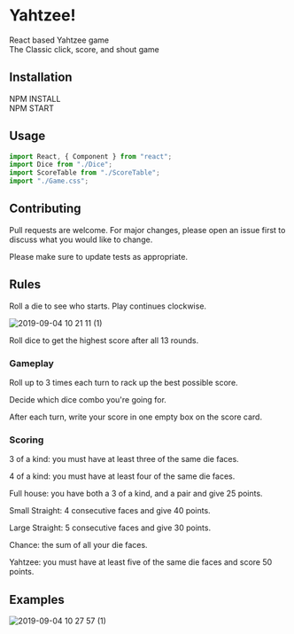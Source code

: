 # Yahtzee!
React based Yahtzee game <br>
The Classic click, score, and shout game

## Installation

NPM INSTALL <br>
NPM START

## Usage

```javascript
import React, { Component } from "react";
import Dice from "./Dice";
import ScoreTable from "./ScoreTable";
import "./Game.css";
```

## Contributing
Pull requests are welcome. For major changes, please open an issue first to discuss what you would like to change.

Please make sure to update tests as appropriate.

## Rules

Roll a die to see who starts. Play continues clockwise.

![2019-09-04 10 21 11 (1)](https://user-images.githubusercontent.com/43822080/64263816-4a97fb00-cefe-11e9-8610-7220bf4efff5.gif)

Roll dice to get the highest score after all 13 rounds.

### Gameplay

Roll up to 3 times each turn to rack up the best possible score.

Decide which dice combo you're going for.

After each turn, write your score in one empty box on the score card.

### Scoring

3 of a kind: you must have at least three of the same die faces.

4 of a kind: you must have at least four of the same die faces.

Full house: you have both a 3 of a kind, and a pair and give 25 points.

Small Straight: 4 consecutive faces and give 40 points.

Large Straight: 5 consecutive faces and give 30 points.

Chance: the sum of all your die faces.

Yahtzee: you must have at least five of the same die faces and score 50 points.

## Examples

![2019-09-04 10 27 57 (1)](https://user-images.githubusercontent.com/43822080/64264525-72d42980-ceff-11e9-8e3d-b79c46f503bb.gif)
